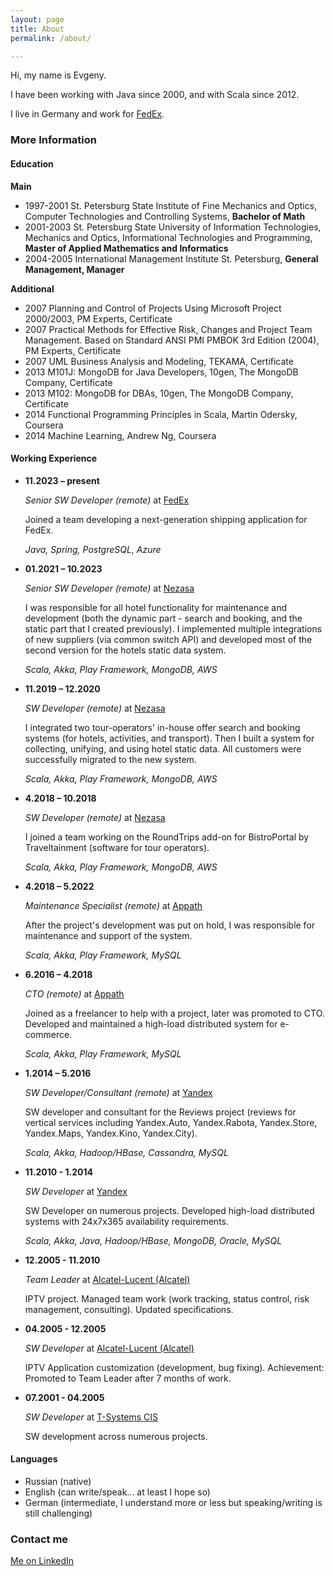 ```yaml
---
layout: page
title: About
permalink: /about/

---
```

Hi, my name is Evgeny.

I have been working with Java since 2000, and with Scala since 2012. 

I live in Germany and work for [FedEx](https://www.fedex.com/).

### More Information

#### Education
**Main**

* 1997-2001 St. Petersburg State Institute of Fine Mechanics and Optics, Computer Technologies and Controlling Systems, **Bachelor of Math**
* 2001-2003 St. Petersburg State University of Information Technologies, Mechanics and Optics, Informational Technologies and Programming, **Master of Applied Mathematics and Informatics**
* 2004-2005 International Management Institute St. Petersburg, **General Management, Manager**

**Additional**

* 2007 Planning and Control of Projects Using Microsoft Project 2000/2003, PM Experts, Certificate
* 2007 Practical Methods for Effective Risk, Changes and Project Team Management. Based on Standard ANSI PMI PMBOK 3rd Edition (2004), PM Experts, Certificate
* 2007 UML Business Analysis and Modeling, TEKAMA, Certificate
* 2013 M101J: MongoDB for Java Developers, 10gen, The MongoDB Company, Certificate
* 2013 M102: MongoDB for DBAs, 10gen, The MongoDB Company, Certificate
* 2014 Functional Programming Principles in Scala, Martin Odersky, Coursera
* 2014 Machine Learning, Andrew Ng, Coursera
 
#### Working Experience
* **11.2023 – present** 

  *Senior SW Developer (remote)* at [FedEx](https://www.fedex.com/) 

  Joined a team developing a next-generation shipping application for FedEx. 
  
  *Java, Spring, PostgreSQL, Azure*

* **01.2021 – 10.2023** 

  *Senior SW Developer (remote)* at [Nezasa](https://www.nezasa.com/) 

  I was responsible for all hotel functionality for maintenance and development (both the dynamic part - search and booking, and the static part that I created previously). I implemented multiple integrations of new suppliers (via common switch API) and developed most of the second version for the hotels static data system. 
  
  *Scala, Akka, Play Framework, MongoDB, AWS*

* **11.2019 – 12.2020** 

  *SW Developer (remote)* at [Nezasa](https://www.nezasa.com/) 

  I integrated two tour-operators' in-house offer search and booking systems (for hotels, activities, and transport). Then I built a system for collecting, unifying, and using hotel static data. All customers were successfully migrated to the new system. 
  
  *Scala, Akka, Play Framework, MongoDB, AWS*

* **4.2018 – 10.2018** 

  *SW Developer (remote)* at [Nezasa](https://www.nezasa.com/) 

  I joined a team working on the RoundTrips add-on for BistroPortal by Traveltainment (software for tour operators).
  
  *Scala, Akka, Play Framework, MongoDB, AWS*

* **4.2018 – 5.2022** 

  *Maintenance Specialist (remote)* at [Appath](https://www.appath.com/) 

  After the project's development was put on hold, I was responsible for maintenance and support of the system. 
  
  *Scala, Akka, Play Framework, MySQL*

* **6.2016 – 4.2018** 

  *CTO (remote)* at [Appath](https://www.appath.com/) 

  Joined as a freelancer to help with a project, later was promoted to CTO. Developed and maintained a high-load distributed system for e-commerce.
  
  *Scala, Akka, Play Framework, MySQL*

* **1.2014 – 5.2016** 

  *SW Developer/Consultant (remote)* at [Yandex](https://www.yandex.ru/) 

  SW developer and consultant for the Reviews project (reviews for vertical services including Yandex.Auto, Yandex.Rabota, Yandex.Store, Yandex.Maps, Yandex.Kino, Yandex.City).
  
  *Scala, Akka, Hadoop/HBase, Cassandra, MySQL*

* **11.2010 - 1.2014** 
  
  *SW Developer* at [Yandex](https://www.yandex.ru/)

  SW Developer on numerous projects. Developed high-load distributed systems with 24x7x365 availability requirements.

  *Scala, Akka, Java, Hadoop/HBase, MongoDB, Oracle, MySQL*

* **12.2005 - 11.2010**

  *Team Leader* at [Alcatel-Lucent (Alcatel)](https://www.alcatel-lucent.com/)
  
  IPTV project. Managed team work (work tracking, status control, risk management, consulting). Updated specifications.

* **04.2005 - 12.2005**

  *SW Developer* at [Alcatel-Lucent (Alcatel)](https://www.alcatel-lucent.com/)

  IPTV Application customization (development, bug fixing).
  Achievement: Promoted to Team Leader after 7 months of work.

* **07.2001 - 04.2005**

  *SW Developer* at [T-Systems CIS](https://www.t-systems.ru/)

  SW development across numerous projects.

#### Languages
* Russian (native)
* English (can write/speak... at least I hope so)
* German (intermediate, I understand more or less but speaking/writing is still challenging)

### Contact me

[Me on LinkedIn](https://www.linkedin.com/in/evgenyzhoga/)